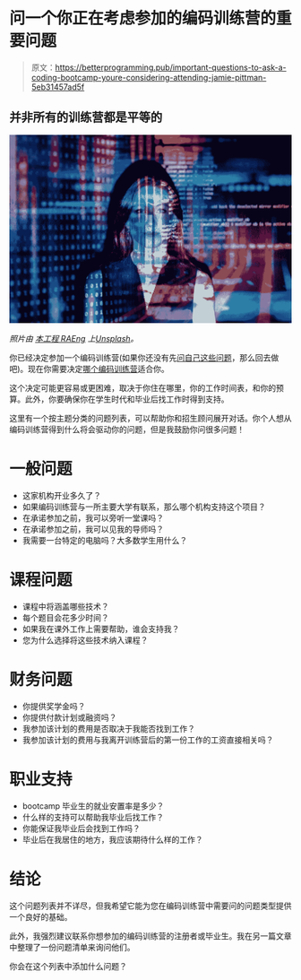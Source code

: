 # 问一个你正在考虑参加的编码训练营的重要问题

> 原文：<https://betterprogramming.pub/important-questions-to-ask-a-coding-bootcamp-youre-considering-attending-jamie-pittman-5eb31457ad5f>

## 并非所有的训练营都是平等的

![](img/4eaca3b556a71eee0d97b2c36d39bbf3.png)

*照片由* [*本工程 RAEng*](https://unsplash.com/@thisisengineering?utm_source=unsplash&utm_medium=referral&utm_content=creditCopyText) *上*[*Unsplash*](https://unsplash.com/s/photos/coding-bootcamp?utm_source=unsplash&utm_medium=referral&utm_content=creditCopyText)*。*

你已经决定参加一个编码训练营(如果你还没有先[问自己这些问题](https://jamiepittman.com/coding-bootcamp-worth-it/)，那么回去做吧)。现在你需要决定[哪个编码训练营](https://jamiepittman.com/a-list-of-the-best-coding-bootcamps/)适合你。

这个决定可能更容易或更困难，取决于你住在哪里，你的工作时间表，和你的预算。此外，你要确保你在学生时代和毕业后找工作时得到支持。

这里有一个按主题分类的问题列表，可以帮助你和招生顾问展开对话。你个人想从编码训练营得到什么将会驱动你的问题，但是我鼓励你问很多问题！

# 一般问题

*   这家机构开业多久了？
*   如果编码训练营与一所主要大学有联系，那么哪个机构支持这个项目？
*   在承诺参加之前，我可以旁听一堂课吗？
*   在承诺参加之前，我可以见我的导师吗？
*   我需要一台特定的电脑吗？大多数学生用什么？

# 课程问题

*   课程中将涵盖哪些技术？
*   每个题目会花多少时间？
*   如果我在课外工作上需要帮助，谁会支持我？
*   您为什么选择将这些技术纳入课程？

# 财务问题

*   你提供奖学金吗？
*   你提供付款计划或融资吗？
*   我参加该计划的费用是否取决于我能否找到工作？
*   我参加该计划的费用与我离开训练营后的第一份工作的工资直接相关吗？

# 职业支持

*   bootcamp 毕业生的就业安置率是多少？
*   什么样的支持可以帮助我毕业后找工作？
*   你能保证我毕业后会找到工作吗？
*   毕业后在我居住的地方，我应该期待什么样的工作？

# 结论

这个问题列表并不详尽，但我希望它能为您在编码训练营中需要问的问题类型提供一个良好的基础。

此外，我强烈建议联系你想参加的编码训练营的注册者或毕业生。我在另一篇文章中整理了一份问题清单来询问他们。

你会在这个列表中添加什么问题？